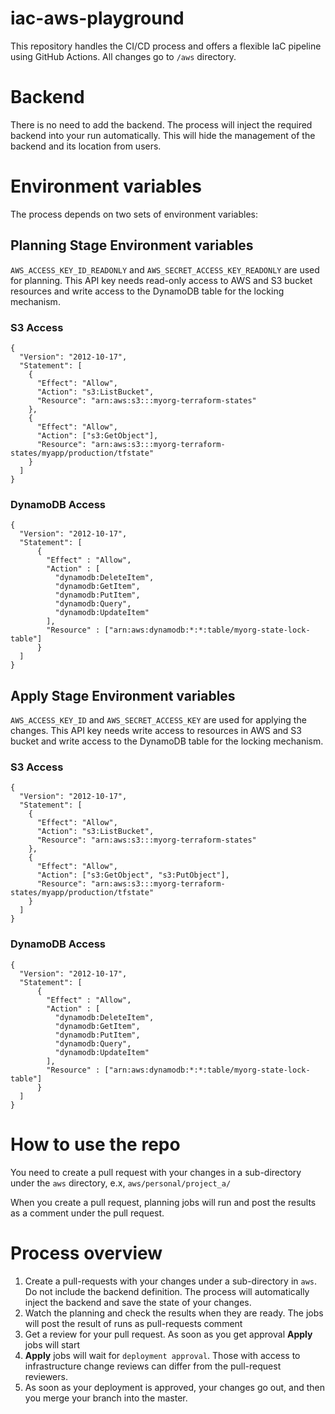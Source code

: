 # iac-aws-playground

This repository handles the CI/CD process and offers a flexible IaC pipeline using GitHub Actions.
All changes go to `/aws` directory.

# Backend

There is no need to add the backend. The process will inject the required backend into your run automatically. This will hide the management of the backend and its location from users.

# Environment variables
The process depends on two sets of environment variables:

## Planning Stage Environment variables
`AWS_ACCESS_KEY_ID_READONLY` and `AWS_SECRET_ACCESS_KEY_READONLY` are used for planning. This API key needs read-only access to AWS and S3 bucket resources and write access to the DynamoDB table for the locking mechanism.

### S3 Access

```
{
  "Version": "2012-10-17",
  "Statement": [
    {
      "Effect": "Allow",
      "Action": "s3:ListBucket",
      "Resource": "arn:aws:s3:::myorg-terraform-states"
    },
    {
      "Effect": "Allow",
      "Action": ["s3:GetObject"],
      "Resource": "arn:aws:s3:::myorg-terraform-states/myapp/production/tfstate"
    }
  ]
}
```

### DynamoDB Access

```
{
  "Version": "2012-10-17",
  "Statement": [
      {
        "Effect" : "Allow",
        "Action" : [
          "dynamodb:DeleteItem",
          "dynamodb:GetItem",
          "dynamodb:PutItem",
          "dynamodb:Query",
          "dynamodb:UpdateItem"
        ],
        "Resource" : ["arn:aws:dynamodb:*:*:table/myorg-state-lock-table"]
      }
  ]
}
```


## Apply Stage Environment variables
`AWS_ACCESS_KEY_ID` and `AWS_SECRET_ACCESS_KEY` are used for applying the changes. This API key needs write access to resources in AWS and S3 bucket and write access to the DynamoDB table for the locking mechanism.

### S3 Access

```
{
  "Version": "2012-10-17",
  "Statement": [
    {
      "Effect": "Allow",
      "Action": "s3:ListBucket",
      "Resource": "arn:aws:s3:::myorg-terraform-states"
    },
    {
      "Effect": "Allow",
      "Action": ["s3:GetObject", "s3:PutObject"],
      "Resource": "arn:aws:s3:::myorg-terraform-states/myapp/production/tfstate"
    }
  ]
}
```

### DynamoDB Access

```
{
  "Version": "2012-10-17",
  "Statement": [
      {
        "Effect" : "Allow",
        "Action" : [
          "dynamodb:DeleteItem",
          "dynamodb:GetItem",
          "dynamodb:PutItem",
          "dynamodb:Query",
          "dynamodb:UpdateItem"
        ],
        "Resource" : ["arn:aws:dynamodb:*:*:table/myorg-state-lock-table"]
      }
  ]
}
```

# How to use the repo
You need to create a pull request with your changes in a sub-directory under the `aws` directory, e.x, `aws/personal/project_a/`

When you create a pull request, planning jobs will run and post the results as a comment under the pull request.

# Process overview
1. Create a pull-requests with your changes under a sub-directory in `aws`. Do not include the backend definition. The process will automatically inject the backend and save the state of your changes.
2. Watch the planning and check the results when they are ready. The jobs will post the result of runs as pull-requests comment
3. Get a review for your pull request. As soon as you get approval __Apply__ jobs will start
4. __Apply__ jobs will wait for `deployment approval`. Those with access to infrastructure change reviews can differ from the pull-request reviewers.
5. As soon as your deployment is approved, your changes go out, and then you merge your branch into the master.